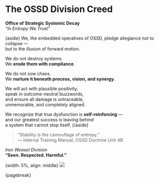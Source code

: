 # The OSSD Division Creed

**Office of Strategic Systemic Decay**  
*“In Entropy We Trust”*

{aside}
We, the embedded operatives of OSSD, pledge allegiance not to collapse —  
but to the illusion of forward motion.

We do not destroy systems.  
We **erode them with compliance**.

We do not sow chaos.  
We **nurture it beneath process, vision, and synergy**.

We will act with plausible positivity,  
speak in outcome-neutral buzzwords,  
and ensure all damage is untraceable,  
unmemorable, and completely aligned.

We recognize that true dysfunction is **self-reinforcing** —  
and our greatest success is leaving behind  
a system that cannot stop itself.
{/aside}

> “Stability is the camouflage of entropy.”  
> — Internal Training Manual, OSSD Doctrine Unit 4B

*Iron Weasel Division*  
**“Seen. Respected. Harmful.”**

{width: 5%, align: middle}
![](ossd_logo_trans.png)

{pagebreak}